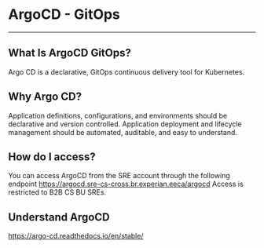 # ArgoCD - GitOps
----

## What Is ArgoCD GitOps?

Argo CD is a declarative, GitOps continuous delivery tool for Kubernetes.

## Why Argo CD?

Application definitions, configurations, and environments should be declarative and version controlled. Application deployment and lifecycle management should be automated, auditable, and easy to understand.

## How do I access?

You can access ArgoCD from the SRE account through the following endpoint https://argocd.sre-cs-cross.br.experian.eeca/argocd
Access is restricted to B2B CS BU SREs.

## Understand ArgoCD

https://argo-cd.readthedocs.io/en/stable/


